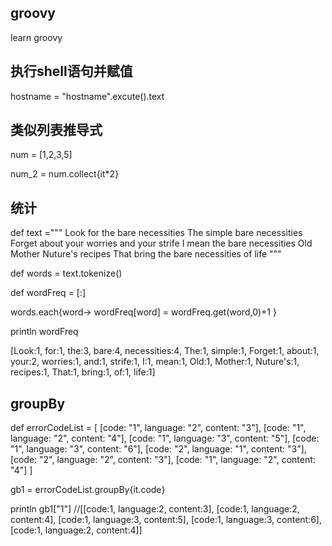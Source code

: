 ## groovy
learn groovy

## 执行shell语句并赋值
hostname = "hostname".excute().text

## 类似列表推导式
num = [1,2,3,5]

num_2 = num.collect{it*2}

## 统计
def text ="""
Look for the bare necessities
The simple bare necessities
Forget about your worries and your strife
I mean the bare necessities
Old Mother Nuture's recipes
That bring the bare necessities of life
"""

def words = text.tokenize()

def wordFreq = [:]

words.each{word->
    wordFreq[word] = wordFreq.get(word,0)+1
}

println wordFreq

[Look:1, for:1, the:3, bare:4, necessities:4, The:1, simple:1, Forget:1, about:1, your:2, worries:1, and:1, strife:1, I:1, mean:1, Old:1, Mother:1, Nuture's:1, recipes:1, That:1, bring:1, of:1, life:1]


## groupBy

def errorCodeList = [
                [code: "1", language: "2", content: "3"],
                [code: "1", language: "2", content: "4"],
                [code: "1", language: "3", content: "5"],
                [code: "1", language: "3", content: "6"],
                [code: "2", language: "1", content: "3"],
                [code: "2", language: "2", content: "3"],
                [code: "1", language: "2", content: "4"]
        ]
        
gb1 = errorCodeList.groupBy{it.code}

println gb1["1"] //[[code:1, language:2, content:3], [code:1, language:2, content:4], [code:1, language:3, content:5], [code:1, language:3, content:6], [code:1, language:2, content:4]]
